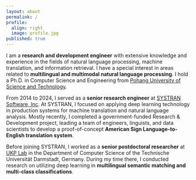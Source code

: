 ```yaml
---
layout: about
permalink: /
profile:
  align: right
  image: profile.jpg
published: true
---
```


I am a **research and development engineer** with extensive knowledge and experience in the fields of natural language processing, machine translation, and information retrieval. I have a special interest in areas related to **multilingual and multimodal natural language processing**. I hold a Ph.D. in Computer Science and Engineering from  <a href="https://www.postech.ac.kr/">Pohang University of Science and Technology</a>.

From 2014 to 2024, I served as a **senior research engineer** at <a href="https://www.systransoft.com/">SYSTRAN Software, Inc</a>.
At SYSTRAN, I focused on applying deep learning technology in production systems for machine translation and natural language analysis.
Mostly recently, I completed a government-funded Research & Development project, leading a team of engineers, linguists, and data scientists to develop a proof-of-concept **American Sign Language-to-English translation system**.

Before joining SYSTRAN, I worked as a **senior postdoctoral researcher** at <a href="https://www.informatik.tu-darmstadt.de/ukp/">UKP Lab</a> in the Department of Computer Science of the Technische Universität Darmstadt, Germany. During my time there, I conducted research on utilizing deep learning in **multilingual semantic matching and multi-class classifications**.